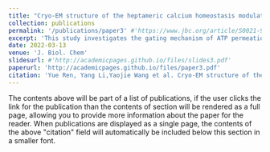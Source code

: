 ```yaml
---
title: "Cryo-EM structure of the heptameric calcium homeostasis modulator 1 channel."
collection: publications
permalink: '/publications/paper3' #'https://www.jbc.org/article/S0021-9258(22)00278-2/'
excerpt: 'This study investigates the gating mechanism of ATP permeation in Calcium homeostasis modulator 1 (CALHM1), a voltage- and Ca2+-gated ATP channel critical for neuronal signaling. Using cryo-EM, the authors resolved structures of Danio rerio CALHM1 heptamers and an octamer in ATP-nonconducting states, with resolutions ranging from 2.9 Å to 3.5 Å. Structural analysis reveals a central pore diameter of approximately 6.6 Å in the heptameric CALHM1, with the N-helix positioned to avoid steric clashes. Molecular dynamics simulations suggest that the transition of the N-helix from the “down” to the “up” position significantly increases the pore size for ATP permeation. These findings offer crucial insights into the ATP gating mechanism of CALHM1.'
date: 2022-03-13
venue: 'J. Biol. Chem'
slidesurl: #'http://academicpages.github.io/files/slides3.pdf'
paperurl: 'http://academicpages.github.io/files/paper3.pdf'
citation: 'Yue Ren, Yang Li,Yaojie Wang et al. Cryo-EM structure of the heptameric calcium homeostasis modulator 1 channel. J Biol Chem 2022, 298 (5).'
---
```


The contents above will be part of a list of publications, if the user clicks the link for the publication than the contents of section will be rendered as a full page, allowing you to provide more information about the paper for the reader. When publications are displayed as a single page, the contents of the above "citation" field will automatically be included below this section in a smaller font.
